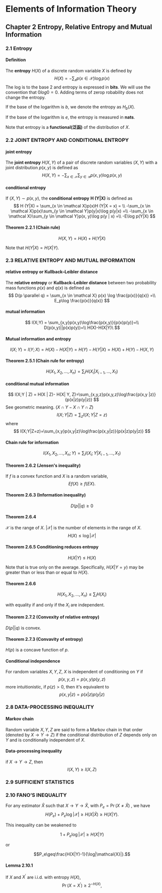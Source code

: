 # Elements of Information Theory

## Chapter 2 Entropy,  Relative Entropy and Mutual Information

### 2.1 Entropy

#### Definition

The **entropy** $H (X)$ of a discrete random variable $X$ is defined by
$$
H(X) = -\sum_{x}p(x \in \mathcal X)\log p(x)
$$
The log is to the base 2 and entropy is expressed in **bits**. We will use the convention that $0 log 0 = 0$. Adding terms of zerop robability does not change the entropy.

If the base of the logarithm is $b$, we denote the entropy as $H_b(X)$.

 If the base of the logarithm is $e$, the entropy is measured in **nats**.

 Note that entropy is a **functional(泛函)** of the distribution of $X$.



### 2.2 JOINT ENTROPY AND CONDITIONAL ENTROPY

#### joint entropy

The **joint entropy** $H (X, Y )$ of a pair of discrete random variables $(X, Y)$ with a joint distribution $p(x, y)$ is defined as
$$
H(X,Y) = -\sum_{x \in \mathcal X}\sum_{y \in \mathcal Y}p(x, y)\log p(x,y)
$$


#### conditional entropy

If $(X, Y ) \sim p(x, y)$, the **conditional entropy** **H (Y|X)** is defined as
$$
H (Y|X) = \sum_{x \in \mathcal X}p(x)H (Y|X = x) = \\
-\sum_{x \in \mathcal X}p(x)\sum_{y \in \mathcal Y}p(y|x)\log p(y|x) =\\
-\sum_{x \in \mathcal X}\sum_{y \in \mathcal Y}p(x, y)\log p(y | x) =\\
 -E\log p(Y|X)
$$


#### Theorem 2.2.1 (Chain rule)

$$
H (X, Y ) = H (X) + H (Y|X)
$$

Note that $H (Y|X) = H (X|Y )$.



### 2.3 RELATIVE ENTROPY AND MUTUAL INFORMATION

#### relative entropy or Kullback–Leibler distance

The **relative entropy** or **Kullback–Leibler distance** between two probability mass functions $p(x)$ and $q(x)$ is defined as
$$
D(p \parallel q) = \sum_{x \in \mathcal X} p(x) \log \frac{p(x)}{q(x)} =\\
E_p\log \frac{p(x)}{q(x)}
$$

#### mutual information

$$
I(X;Y) = \sum_{x,y}p(x,y)\log\frac{p(x,y)}{p(x)p(y)}=\\
D(p(x,y)||p(x)p(y))=\\
H(X)-H(X|Y)\
$$

#### Mutual information and entropy
$$
I(X;Y) =I(Y;X)=H(X)-H(X|Y)=H(Y)-H(Y|X)=H(X)+H(Y)-H(X,Y)
$$

#### Theorem 2.5.1 (Chain rule for entropy)
$$
H(X_1, X_2, ..., X_n)= \sum_{i}H(X_i | X_{i - 1}, ..., X_1)
$$

#### conditional mutual information
$$
I(X;Y | Z) = H(X | Z)- H(X| Y, Z)=\sum_{x,y,z}p(x,y,z)\log\frac{p(x,y |z)}{p(x|z)p(y|z)}
$$
See geometric meaning. ($X \cap Y - X \cap Y \cap Z$)
$$
I(X;Y|Z)=\sum_z I(X;Y |Z=z)
$$
where
$$
I(X;Y|Z=z)=\sum_{x,y}p(x,y|z)\log\frac{p(x,y|z)}{p(x|z)p(y|z)}
$$

#### Chain rule for information
$$
I(X_1, X_2, ..., X_n;Y)= \sum_{i}I(X_i ;Y| X_{i - 1}, ..., X_1)
$$

#### Theorem 2.6.2 (Jensen's inequality) 

If $f$ is a convex function and $X$ is a random variable,
$$
Ef(X)\geq f(EX).
$$



#### Theorem 2.6.3 (Information inequality)

$$
D(p||q) \ge 0
$$



#### Theorem 2.6.4

$\mathcal{X}$ is the range of $X$. $|\mathcal X|$ is the number of elements in the range of $X$.
$$
H(X) \le \log|\mathcal{X}|
$$

#### Theorem 2.6.5 Conditioning reduces entropy

$$
H(X|Y) \le H(X)
$$

Note that is true only on the average. Specifically,  $H(X|Y = y)$ may be greater than or less than or equal to $H(X)$.



#### Theorem 2.6.6 

$$
H(X_1, X_2, ..., X_n) \le \sum_iH(X_i)
$$

with equality if and only if the $X_i$ are independent.



#### Theorem 2.7.2 (Convexity of relative entropy)

$D(p||q)$ is convex.



#### Theorem 2.7.3 (Convavity of entropy)

$H(p)$ is a concave function of $p$.



#### Conditional independence

For random variables $X, Y,Z$, $X$ is independent of conditioning on $Y$ if 
$$
p(x,y,z) = p(x,y)p(y,z)
$$
more intuitionistic, if $p(z) > 0$, then it's equivalent to 
$$
p(x,y|z)=p(x|z)p(y|z)
$$

### 2.8 DATA-PROCESSING INEQUALITY

#### Markov chain
Random variable $X,Y,Z$ are said to form  a Markov chain in that order (denoted by $X \rightarrow Y \rightarrow  Z$) if the conditional distribution of $Z$ depends only on $Y$ and is conditionally independent of $X$.

#### Data-processing inequality
if $X \rightarrow Y \rightarrow  Z$, then
$$
I(X,Y) \ge I(X,Z)
$$
### 2.9 SUFFICIENT STATISTICS


### 2.10 FANO’S INEQUALITY
For any estimator $\hat{X}$ such that $X\to Y\to\hat{X}$, with $P_e=\Pr(X\neq\hat{X})$ , we have
$$H(P_e)+P_e\log|\mathcal{X}|\geq H(X|\hat{X})\geq H(X|Y).$$

This inequality can be weakened to

$$1+P_e\log|\mathcal{X}|\geq H(X|Y)$$

or

$$P_e\geq\frac{H(X|Y)-1}{\log|\mathcal{X}|}.$$

#### Lemma 2.10.1 
If $X$ and $X^\prime$ are i.i.d. with entropy $H(X)$,
$$\Pr(X=X^{\prime})\geq2^{-H(X)},$$

